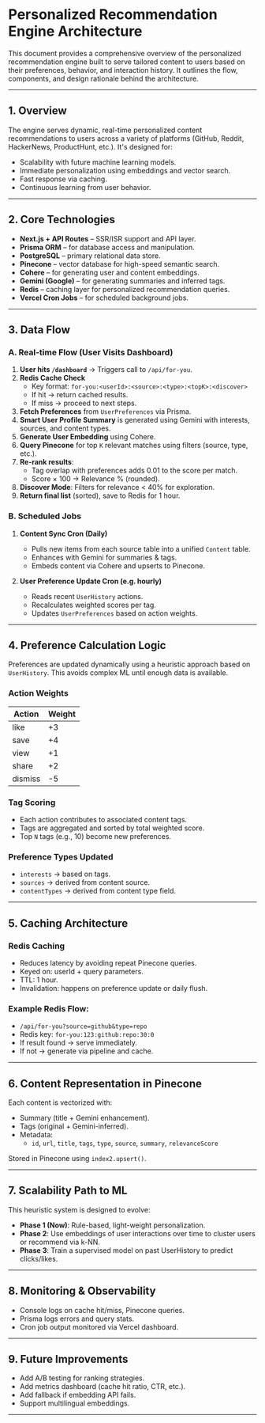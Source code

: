 # Personalized Recommendation Engine Architecture

This document provides a comprehensive overview of the personalized recommendation engine built to serve tailored content to users based on their preferences, behavior, and interaction history. It outlines the flow, components, and design rationale behind the architecture.

---

## 1. Overview

The engine serves dynamic, real-time personalized content recommendations to users across a variety of platforms (GitHub, Reddit, HackerNews, ProductHunt, etc.). It's designed for:

- Scalability with future machine learning models.
- Immediate personalization using embeddings and vector search.
- Fast response via caching.
- Continuous learning from user behavior.

---

## 2. Core Technologies

- **Next.js + API Routes** – SSR/ISR support and API layer.
- **Prisma ORM** – for database access and manipulation.
- **PostgreSQL** – primary relational data store.
- **Pinecone** – vector database for high-speed semantic search.
- **Cohere** – for generating user and content embeddings.
- **Gemini (Google)** – for generating summaries and inferred tags.
- **Redis** – caching layer for personalized recommendation queries.
- **Vercel Cron Jobs** – for scheduled background jobs.

---

## 3. Data Flow

### A. Real-time Flow (User Visits Dashboard)

1. **User hits `/dashboard`** → Triggers call to `/api/for-you`.
2. **Redis Cache Check**
   - Key format: `for-you:<userId>:<source>:<type>:<topK>:<discover>`
   - If hit → return cached results.
   - If miss → proceed to next steps.
3. **Fetch Preferences** from `UserPreferences` via Prisma.
4. **Smart User Profile Summary** is generated using Gemini with interests, sources, and content types.
5. **Generate User Embedding** using Cohere.
6. **Query Pinecone** for top `K` relevant matches using filters (source, type, etc.).
7. **Re-rank results**:
   - Tag overlap with preferences adds 0.01 to the score per match.
   - Score × 100 → Relevance % (rounded).
8. **Discover Mode**: Filters for relevance < 40% for exploration.
9. **Return final list** (sorted), save to Redis for 1 hour.

### B. Scheduled Jobs

1. **Content Sync Cron (Daily)**
   - Pulls new items from each source table into a unified `Content` table.
   - Enhances with Gemini for summaries & tags.
   - Embeds content via Cohere and upserts to Pinecone.

2. **User Preference Update Cron (e.g. hourly)**
   - Reads recent `UserHistory` actions.
   - Recalculates weighted scores per tag.
   - Updates `UserPreferences` based on action weights.

---

## 4. Preference Calculation Logic

Preferences are updated dynamically using a heuristic approach based on `UserHistory`. This avoids complex ML until enough data is available.

### Action Weights

| Action   | Weight |
|----------|--------|
| like     | +3     |
| save     | +4     |
| view     | +1     |
| share    | +2     |
| dismiss  | -5     |

### Tag Scoring
- Each action contributes to associated content tags.
- Tags are aggregated and sorted by total weighted score.
- Top `N` tags (e.g., 10) become new preferences.

### Preference Types Updated
- `interests` → based on tags.
- `sources` → derived from content source.
- `contentTypes` → derived from content type field.

---

## 5. Caching Architecture

### Redis Caching
- Reduces latency by avoiding repeat Pinecone queries.
- Keyed on: userId + query parameters.
- TTL: 1 hour.
- Invalidation: happens on preference update or daily flush.

### Example Redis Flow:
- `/api/for-you?source=github&type=repo`
- Redis key: `for-you:123:github:repo:30:0`
- If result found → serve immediately.
- If not → generate via pipeline and cache.

---

## 6. Content Representation in Pinecone

Each content is vectorized with:
- Summary (title + Gemini enhancement).
- Tags (original + Gemini-inferred).
- Metadata:
  - `id`, `url`, `title`, `tags`, `type`, `source`, `summary`, `relevanceScore`

Stored in Pinecone using `index2.upsert()`.

---

## 7. Scalability Path to ML

This heuristic system is designed to evolve:

- **Phase 1 (Now)**: Rule-based, light-weight personalization.
- **Phase 2**: Use embeddings of user interactions over time to cluster users or recommend via k-NN.
- **Phase 3**: Train a supervised model on past UserHistory to predict clicks/likes.

---

## 8. Monitoring & Observability

- Console logs on cache hit/miss, Pinecone queries.
- Prisma logs errors and query stats.
- Cron job output monitored via Vercel dashboard.

---

## 9. Future Improvements

- Add A/B testing for ranking strategies.
- Add metrics dashboard (cache hit ratio, CTR, etc.).
- Add fallback if embedding API fails.
- Support multilingual embeddings.

---


